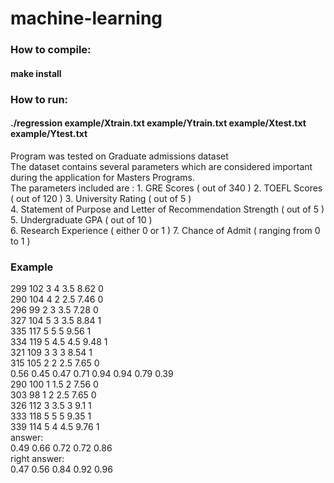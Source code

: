 # machine-learning
### How to compile:  
#### make install
### How to run:  
#### ./regression   example/Xtrain.txt example/Ytrain.txt example/Xtest.txt  example/Ytest.txt
Program was tested on Graduate admissions dataset  
The dataset contains several parameters which are considered important during the application for Masters Programs.  
The parameters included are : 1. GRE Scores ( out of 340 ) 2. TOEFL Scores ( out of 120 ) 3. University Rating ( out of 5 )  
4. Statement of Purpose and Letter of Recommendation Strength ( out of 5 ) 5. Undergraduate GPA ( out of 10 )  
6. Research Experience ( either 0 or 1 ) 7. Chance of Admit ( ranging from 0 to 1 )  
### Example  
299     102     3       4       3.5     8.62    0  
290     104     4       2       2.5     7.46    0  
296     99      2       3       3.5     7.28    0  
327     104     5       3       3.5     8.84    1  
335     117     5       5       5       9.56    1  
334     119     5       4.5     4.5     9.48    1  
321     109     3       3       3       8.54    1  
315     105     2       2       2.5     7.65    0  
0.56 0.45 0.47 0.71 0.94 0.94 0.79 0.39  
290     100     1       1.5     2       7.56    0  
303     98      1       2       2.5     7.65    0  
326     112     3       3.5     3       9.1     1  
333     118     5       5       5       9.35    1  
339     114     5       4       4.5     9.76    1  
answer:  
0.49 0.66 0.72 0.72 0.86  
right answer:  
0.47 0.56 0.84 0.92 0.96  
